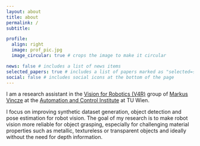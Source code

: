 ```yaml
---
layout: about
title: about
permalink: /
subtitle:

profile:
  align: right
  image: prof_pic.jpg
  image_circular: true # crops the image to make it circular

news: false # includes a list of news items
selected_papers: true # includes a list of papers marked as "selected={true}"
social: false # includes social icons at the bottom of the page
---
```


I am a research assistant in the [Vision for Robotics (V4R)](https://www.acin.tuwien.ac.at/vision-for-robotics/) group of [Markus Vincze](https://scholar.google.com/citations?user=bdEbeaQAAAAJ&hl=de&oi=ao) at the [Automation and Control Institute](https://www.acin.tuwien.ac.at/) at TU Wien.

I focus on improving synthetic dataset generation, object detection and pose estimation for robot vision. The goal of my research is to make robot vision more reliable for object grasping, especially for challenging material properties such as metallic, textureless or transparent objects and ideally without the need for depth information.